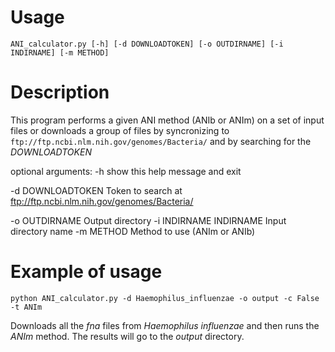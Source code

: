 # Usage 

`ANI_calculator.py [-h] [-d DOWNLOADTOKEN] [-o OUTDIRNAME] [-i INDIRNAME] [-m METHOD]`

# Description 

This program performs a given ANI method (ANIb or ANIm) on a set of input files or downloads a group of files by syncronizing to `ftp://ftp.ncbi.nlm.nih.gov/genomes/Bacteria/` and by searching for the *DOWNLOADTOKEN*

optional arguments:
  -h show this help message and exit

  -d DOWNLOADTOKEN 
  			Token to search at ftp://ftp.ncbi.nlm.nih.gov/genomes/Bacteria/

  -o OUTDIRNAME 
  			Output directory
  -i INDIRNAME INDIRNAME
            Input directory name
  -m METHOD
  			Method to use (ANIm or ANIb)

# Example of usage

`python ANI_calculator.py -d Haemophilus_influenzae -o output -c False -t ANIm`

Downloads all the *fna* files from *Haemophilus influenzae* and then runs the *ANIm* method. The results will go to the *output* directory.
